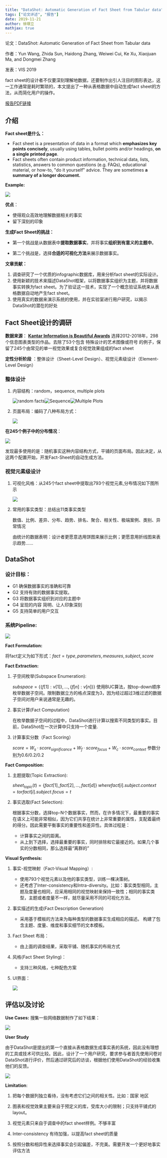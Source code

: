 ```yaml
---
title: "DataShot: Automatic Generation of Fact Sheet from Tabular data"
tags: ["论文评述", "报告"]
date: 2019-11-21
author: 徐璟立
mathjax: true
---
```


论文：DataShot: Automatic Generation of Fact Sheet from Tabular data

作者：Yun Wang, Zhida Sun, Haidong Zhang, Weiwei Cui, Ke Xu, Xiaojuan Ma, and Dongmei Zhang

发表：VIS 2019

fact sheet的设计者不仅要深刻理解地数据，还要制作出引人注目的图形表达，这一工作通常是耗时繁琐的，本文提出了一种从表格数据中自动生成fact sheet的方法，从而简化用户的操作。

[报告PDF链接]( https://www.microsoft.com/en-us/research/uploads/prod/2019/08/VIS2019_DataShot.pdf )

## 介绍

**Fact sheet是什么：**

- Fact sheet is a presentation of data in a format which **emphasizes key points concisely**, usually using tables, bullet points and/or headings, **on a single printed page**.
- Fact sheets often contain product information, technical data, lists, statistics, answers to common questions (e.g. FAQs), educational material, or how-to, "do it yourself" advice. They are sometimes **a summary of a longer document.**

**Example:**

![](http://www.cad.zju.edu.cn/home/vagblog/images/photo_bed/2019/11/22/3e59ad2f069d21bcc401137841604eb7f27dbddd.jpeg)

**优点**：

- 使得观众高效地理解数据相关的事实
- 留下深刻的印象

**生成Fact Sheet的挑战：**

- 第一个挑战是从数据表中**提取数据事实**，并将事实**组织到有意义的主题中**。

- 第二个挑战是，选择**合适的可视化方法**来展示数据事实。

**文章贡献：**

1. 调查研究了一个优质的infographic数据库，用来分析fact sheet的实际设计。
2. 使用新颖的技术来描述DataShot框架，以将数据事实组织为主题，并将数据事实转换为fact sheet。为了验证这一技术，实现了一个概念验证系统来从表格数据自动地产生fact sheet。
3. 使用真实的数据来演示系统的使用，并在实验室进行用户研究，以揭示DataShot的潜在的好处

## Fact Sheet设计的调研

**数据来源**： [**Kantar Information is Beautiful Awards**]( https://www.informationisbeautifulawards.com/showcase?page=1&type=awards ) 选择2012-2018年，298个信息图表类型的作品。去除了53个包含 特殊设计的艺术图像或符号 的例子，保留了245个由常见的单一视觉效果或复合视觉效果组成的fact sheet

**定性分析阶段** ：整体设计（Sheet-Level Design）、视觉元素级设计（Element-Level Design）

### 整体设计

1. 内容结构：random，sequence, multiple plots

   ![random facts](http://www.cad.zju.edu.cn/home/vagblog/images/photo_bed/2019/11/22/c36d034a25406095270e9e41cd2403eaa46d684f.jpeg)![Sequence]( http://www.cad.zju.edu.cn/home/vagblog/images/photo_bed/2019/11/22/c559ef392dd3733cb75ddccfdbb89ee0e3e885db.jpeg )![Multiple Plots]( http://www.cad.zju.edu.cn/home/vagblog/images/photo_bed/2019/11/22/cb5ef7d5e6c70cb531b8b6ab45525885ea0a0247.jpeg )

2. 页面布局：编码了八种布局方式：

   ![]( http://www.cad.zju.edu.cn/home/vagblog/images/photo_bed/2019/11/22/986557d148e3482b1a09ff43549cdc5ba6a62132.jpeg )

**在245个例子中的分布情况**：

![]( http://www.cad.zju.edu.cn/home/vagblog/images/photo_bed/2019/11/22/d8299f4734665d3400e27b438251a531b45deddb.jpeg )

发现最多使用的是：随机事实这种内容结构方式，平铺的页面布局。因此决定，从这两个配置开始，开发Fact-Sheet的自动生成方法。

### 视觉元素级设计

1. 可视化风格：从245个fact sheet中提取出793个视觉元素,分布情况如下图所示

   ![](http://www.cad.zju.edu.cn/home/vagblog/images/photo_bed/2019/11/22/08c194b94ec006336db6e878d3c0a8c5d4bdcd3d.jpeg)

2. 常用的事实类型：总结出11类事实类型

   ​	数值、比例、差异、分布、趋势、排名、聚合、相关性、极端案例、类别、异常情况

   由统计的数据表明：设计者更愿意选用饼图来展示比例；更愿意用折线图来表示趋势......

## DataShot

### 设计目标：

- G1 确保数据事实的准确和可靠
- G2 支持有效的数据事实提取。
- G3 将数据事实组织到对应的主题中
- G4 呈现的内容 简明、让人印象深刻
- G5 支持简单的用户交互

### 系统Pipeline:

![]( http://www.cad.zju.edu.cn/home/vagblog/images/photo_bed/2019/11/22/8b8817050110ea21a2a5527d6a7723c3430c860f.jpeg )

**Fact Formulation:**

将fact定义为如下形式：$fact = {type, parameters, measures,subject,score}$

**Fact Extraction:**

1. 子空间枚举(Subspace Enumeration):

   $subspace  = \left\{\left\{f[1]:v[1]\right\}, \ldots, \left\{f[n]:v[n]\right\}\right\}$ 使用BUC算法，按top-down顺序枚举数据子空间。限制数据立方的格点深度为3，因为经过超过3维过滤的数据子空间对用户来说通常是无趣的。

2. 事实计算(Fact Computation)

   在枚举数据子空间的过程中，DataShot进行计算以搜索不同类型的事实。目前，DataShot在一次计算中只支持一个度量.

3. 计算事实分数（Fact Scoring）

   $score = W_s·score_{significance} + W_f·score_{focus} + W_c·score_{context}$ 参数分别为0.6/0.2/0.2

**Fact Composition:**

1. 主题提取(Topic Extraction): 

   $sheet_{topic} (t)=\{fact[1],fact[2],…,fact[d]\}$  $where fact[i].subject.context=t or fact[i].subject.focus=t$

2. 事实选取(Fact Selection):

   根据事实分数，选择top-N个数据事实，然而，在许多情况下，最重要的事实在语义上可能非常相似，因为它们共享在统计上非常重要的属性，支配着最终的得分。因此需要平衡事实的重要性和差异性。具体过程是：

   - 计算事实之间的距离。
   - 从上到下选择，选择最重要的事实，同时排除和它最接近的。如果几个事实的分数相同，那么选择最“离群的”

**Visual Synthesis:**

1. 事实-视觉映射（Fact-Visual Mapping）:

   - 使用793个视觉元素以及他的事实类型，训练一棵决策树。
   - 还考虑了Inter-consistency和Intra-diversity。比如：事实类型相同，主题及度量也相同，应采用相同的视觉映射来保持一致性；相同的事实类型，主题或者度量不一样，就尽量采用不同的可视化方法。

2. 事实描述的生成(Fact Description Generation)

   - 采用基于模板的方法来为每种类型的数据事实生成相应的描述。 构建了包含主题、度量、维度和事实细节的文本模板。

3. Fact Sheet 布局：

   - 由上面的调查结果，采取平铺、随机事实的布局方式

4. 风格(Fact Sheet Styling)：

   - 支持三种风格，七种配色方案

5. UI界面：

   ![]( http://www.cad.zju.edu.cn/home/vagblog/images/photo_bed/2019/11/22/c4ee98fdf80ef21febda8ae22351ea2f8bfd2b60.jpeg )

## 评估以及讨论

**Use Cases:** 搜集一些网络数据制作了如下结果：

![]( http://www.cad.zju.edu.cn/home/vagblog/images/photo_bed/2019/11/22/e7c322ab4668bc6f62b8209bcc0e1154c084553d.jpeg )

**User Study**

由于DataShot是提出的第一个直接从表格数据生成事实表的系统，因此没有理想的工具或技术可供比较。因此，设计了一个用户研究，要求参与者首先使用问卷对DataShot进行评价，然后通过研究后的访谈，根据他们使用DataShot的经验收集他们的反馈。

![]( http://www.cad.zju.edu.cn/home/vagblog/images/photo_bed/2019/11/22/bbfa117de4e82f3040ce3fa57ded9a9bd3a39370.jpeg )

**Limitation**:

1. 把每个数据列独立看待，没有考虑它们之间的相关性。比如：国家 地区

2. 图表和视觉效果主要来自于预定义的库，受库大小的限制；只支持平铺式的layout。

3. 视觉元素只来自于调查中的fact sheet样例。不够丰富

4. Inter-consistency 有待加强，以提高fact sheet的质量

5. 按照分数和相异性来选择事实会引起偏差，不完美。需要开发一个更好地事实评估方法